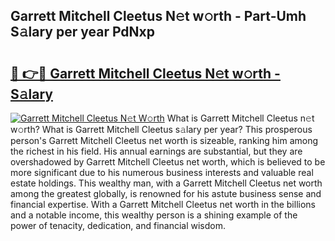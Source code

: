 ## Garrett Mitchell Cleetus N𝚎t w𝚘rth - Part-Umh S𝚊lary per year PdNxp

# <h2><a href="http://gc28oj.nevu.top/?p=Garrett+Mitchell+Cleetus">🔗 👉🔴 Garrett Mitchell Cleetus N𝚎t w𝚘rth - S𝚊lary</a></h2>

[![Garrett Mitchell Cleetus N𝚎t W𝚘rth](https://i.imgur.com/Oavwk0R.jpeg)](http://gc28oj.nevu.top/?p=Garrett+Mitchell+Cleetus)
What is Garrett Mitchell Cleetus n𝚎t w𝚘rth? What is Garrett Mitchell Cleetus s𝚊lary per year?
This prosperous person's Garrett Mitchell Cleetus net worth is sizeable, ranking him among the richest in his field. His annual earnings are substantial, but they are overshadowed by Garrett Mitchell Cleetus net worth, which is believed to be more significant due to his numerous business interests and valuable real estate holdings. This wealthy man, with a Garrett Mitchell Cleetus net worth among the greatest globally, is renowned for his astute business sense and financial expertise. With a Garrett Mitchell Cleetus net worth in the billions and a notable income, this wealthy person is a shining example of the power of tenacity, dedication, and financial wisdom.
